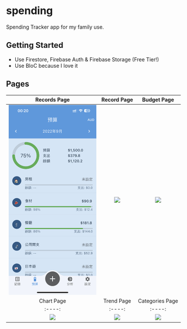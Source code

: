 # spending

Spending Tracker app for my family use.

## Getting Started

- Use Firestore, Firebase Auth & Firebase Storage (Free Tier!)
- Use BloC because I love it

## Pages
|Records Page|Record Page|Budget Page|
|:----:|:----:|:----:|
|<img src="https://github.com/jasontcs/spending/blob/master/screenshots/budget.jpeg" width="240">|<img src="https://github.com/jasontcs/SwiftCafe/blob/master/screenshots/record.jpeg" width="240">|<img src="https://github.com/jasontcs/SwiftCafe/blob/master/screenshots/budget.jpeg" width="240">|
|Chart Page|Trend Page|Categories Page|
|:----:|:----:|:----:|
|<img src="https://github.com/jasontcs/SwiftCafe/blob/master/screenshots/chart.jpeg" width="240">|<img src="https://github.com/jasontcs/SwiftCafe/blob/master/screenshots/trend.jpeg" width="240">|<img src="https://github.com/jasontcs/SwiftCafe/blob/master/screenshots/categories.jpeg" width="240">|
